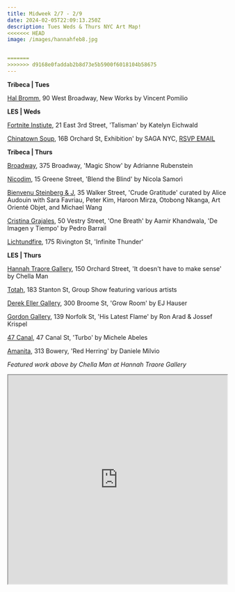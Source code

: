 ```yaml
---
title: Midweek 2/7 - 2/9
date: 2024-02-05T22:09:13.250Z
description: Tues Weds & Thurs NYC Art Map!
<<<<<<< HEAD
image: /images/hannahfeb8.jpg


=======
>>>>>>> d9168e0faddab2b8d73e5b5900f6018104b58675
---
```

**T﻿ribeca | Tues**

[Hal Bromm](https://www.halbromm.com/), 90 West Broadway, New Works by Vincent Pomilio

**L﻿ES | Weds**

[Fortnite Instiute](https://fortnight.institute/exhibitions/82-katelyn-eichwald-talisman/), 21 East 3rd Street, 'Talisman' by Katelyn Eichwald

[Chinatown Soup](http://www.instagram.com/chinatownsoup), 16B Orchard St,   Exhibition' by SAGA NYC, [RSVP EMAIL](saganyc@andsuch.nyc)

**T﻿ribeca | Thurs**

[Broadway](https://broadwaygallery.nyc/exhibitions/44-adrianne-rubenstein-magic-show/), 375 Broadway, 'Magic Show' by Adrianne Rubenstein

[Nicodim](https://www.nicodimgallery.com/exhibitions/nicola-samori-blend-the-blind), 15 Greene Street, 'Blend the Blind' by Nicola Samorì

[Bienvenu Steinberg & J](http://www.bsandj.com/exhibitions/crude-gratitude), 35 Walker Street, 'Crude Gratitude' curated by Alice Audouin with Sara Favriau, Peter Kim, Haroon Mirza, Otobong Nkanga, Art Orienté Objet, and Michael Wang

[Cristina Grajales](https://cristinagrajales.com/), 50 Vestry Street, 'One Breath' by Aamir Khandwala, 'De Imagen y Tiempo' by Pedro Barrail

[L﻿ichtundfire](https://www.lichtundfire.com/), 175 Rivington St, 'Infinite Thunder'

**L﻿ES | Thurs**

[Hannah Traore Gallery](https://hannahtraoregallery.com/), 150 Orchard Street, 'It doesn't have to make sense' by Chella Man

[Totah](https://www.davidtotah.com/upcoming), 183 Stanton St, Group Show featuring various artists

[Derek Eller Gallery](https://www.derekeller.com/exhibitions/ej-hauser3), 300 Broome St, 'Grow Room' by EJ Hauser

[Gordon Gallery](https://www.gordongallery.co.il/exhibition/his-latest-flame-ron-arad-jossef-krispel), 139 Norfolk St, 'His Latest Flame' by Ron Arad & Jossef Krispel

[47 Canal](https://47canal.us/exhibitions/turbo), 47 Canal St, 'Turbo' by Michele Abeles

[Amanita](https://spazioamanita.com/exhibitions/40-red-herring-daniele-milvio/press_release_text/), 313 Bowery, 'Red Herring' by Daniele Milvio

*F﻿eatured work above by Chella Man at Hannah Traore Gallery*

<iframe src="https://www.google.com/maps/d/u/1/embed?mid=1oKi3-OprBWXg9RZcpVJN5WV_9OBdOOQ&ehbc=2E312F" width="100%" height="480"></iframe>